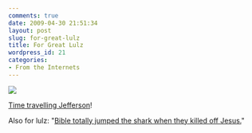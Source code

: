 ```yaml
---
comments: true
date: 2009-04-30 21:51:34
layout: post
slug: for-great-lulz
title: For Great Lulz
wordpress_id: 21
categories:
- From the Internets
---
```


[![](http://sasheldon.files.wordpress.com/2009/04/jefferson.jpg?w=257)](http://sasheldon.files.wordpress.com/2009/04/jefferson.jpg?w=257)




[Time travelling Jefferson](http://drmcninja.com/page.php?pageNum=12&issue=14)!




Also for lulz: "[Bible totally jumped the shark when they killed off Jesus.](http://worldwasntmeant.com/comic.php?i=1)"



